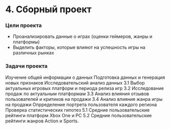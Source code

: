 # 4. Сборный проект

### Цели проекта
- Проанализировать данные о играх (оценки геймеров, жанры и платформы)
- Выделить факторы, которые влияют на успешность игры на различных рынках

### Задачи проекта
Изучение общей информации о данных
Подготовка данных и генерация новых признаков
Исследовательский анализ данных
3.1 Выбор актуальных игровых платформ и периода релиза игр
3.2 Исследование продаж по актуальным платформам
3.3 Анализ влияния отзывов пользователей и критиков на продажи
3.4 Анализ влияния жанра игры на продажи
Опрределение портрета пользователя каждого региона
Проверка статистических гипотез
5.1 Средние пользовательские рейтинги платформ Xbox One и PC
5.2 Средние пользовательские рейтинги жанров Action и Sports.
